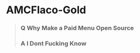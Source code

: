 # AMCFlaco-Gold

>    ### Q Why Make a Paid Menu Open Source
> 
>    ### A I Dont Fucking Know
>   
